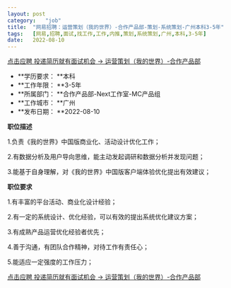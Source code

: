 ```yaml
---
layout:	post
category:	"job"
title:	"网易招聘：运营策划（我的世界）-合作产品部-策划-系统策划-广州本科3-5年"
tags:	[网易,招聘,面试,找工作,工作,内推,策划,系统策划,广州,本科,3-5年]
date:	2022-08-10
---
```


[点击应聘 投递简历就有面试机会 ->  运营策划（我的世界）-合作产品部](http://mobile.bole.netease.com/bole/boleDetail?id=38983&employeeId=346f03c3cda5f04c&key=all)



- **学历要求： **本科
- **工作年限： **3-5年
- **所属部门： **合作产品部-Next工作室-MC产品组
- **工作城市： **广州
- **发布日期： **2022-08-10



**职位描述**

1.负责《我的世界》中国版商业化、活动设计优化工作；

2.有数据分析及用户导向思维，能主动发起调研和数据分析并发现问题；

3.能基于自身理解，对《我的世界》中国版客户端体验优化提出有效建议；



**职位要求**

1.有丰富的平台活动、商业化设计经验；

2.有一定的系统设计、优化经验，可以有效的提出系统优化建议方案；

3.有成熟产品运营优化经验者优先；

4.善于沟通，有团队合作精神，对待工作有责任心；

5.能适应一定强度的工作压力；



[点击应聘 投递简历就有面试机会 ->  运营策划（我的世界）-合作产品部](http://mobile.bole.netease.com/bole/boleDetail?id=38983&employeeId=346f03c3cda5f04c&key=all)